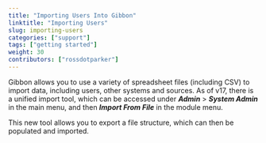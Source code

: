 ```yaml
---
title: "Importing Users Into Gibbon"
linktitle: "Importing Users"
slug: importing-users
categories: ["support"]
tags: ["getting started"]
weight: 30
contributors: ["rossdotparker"]
---
```


Gibbon allows you to use a variety of spreadsheet files (including CSV) to import data, including users, other systems and sources. As of v17, there is a unified import tool, which can be accessed under ___Admin___ > ___System Admin___ in the main menu, and then ___Import From File___ in the module menu. 

This new tool allows you to export a file structure, which can then be populated and imported.
